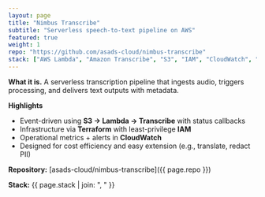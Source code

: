 ```yaml
---
layout: page
title: "Nimbus Transcribe"
subtitle: "Serverless speech-to-text pipeline on AWS"
featured: true
weight: 1
repo: "https://github.com/asads-cloud/nimbus-transcribe"
stack: ["AWS Lambda", "Amazon Transcribe", "S3", "IAM", "CloudWatch", "Terraform"]
---
```


**What it is.** A serverless transcription pipeline that ingests audio, triggers processing, and delivers text outputs with metadata.

**Highlights**
- Event-driven using **S3 → Lambda → Transcribe** with status callbacks
- Infrastructure via **Terraform** with least-privilege **IAM**
- Operational metrics + alerts in **CloudWatch**
- Designed for cost efficiency and easy extension (e.g., translate, redact PII)

**Repository:** [asads-cloud/nimbus-transcribe]({{ page.repo }})

**Stack:** {{ page.stack | join: ", " }}
